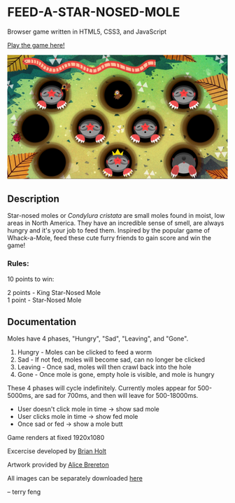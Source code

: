 # FEED-A-STAR-NOSED-MOLE
Browser game written in HTML5, CSS3, and JavaScript

[Play the game here!](https://terryzfeng.github.io/feed-a-star-mole)

![Demo of Game](./images/Preview.jpg)

## Description
Star-nosed moles or <em>Condylura cristata</em> are small moles found in moist, low areas in North America. They have an incredible sense of smell, are always hungry and it's your job to feed them. 
Inspired by the popular game of Whack-a-Mole, feed these cute furry friends to gain score and win the game!

### Rules:
10 points to win:

2 points - King Star-Nosed Mole<br>
1 point - Star-Nosed Mole

## Documentation
Moles have 4 phases, "Hungry", "Sad", "Leaving", and "Gone".

1. Hungry - Moles can be clicked to feed a worm
2. Sad - If not fed, moles will become sad, can no longer be clicked
3. Leaving - Once sad, moles will then crawl back into the hole
4. Gone - Once mole is gone, empty hole is visible, and mole is hungry

These 4 phases will cycle indefinitely. Currently moles appear for 500-5000ms, are sad for 700ms, and then will leave for 500-18000ms.

- User doesn't click mole in time -> show sad mole
- User clicks mole in time -> show fed mole
- Once sad or fed -> show a mole butt

Game renders at fixed 1920x1080

Excercise developed by [Brian Holt](https://frontendmasters.com/teachers/brian-holt/)

Artwork provided by [Alice Brereton](https://www.pickledalice.com/)

All images can be separately downloaded [here](https://frontendmasters.github.io/bootcamp/mole.zip)


&ndash; terry feng
